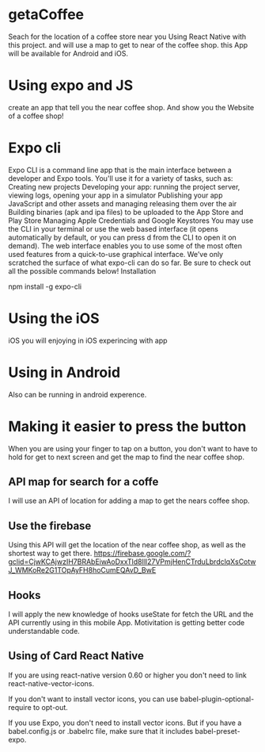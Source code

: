 # getaCoffee
Seach for the location of a coffee store near you
Using React Native with this project.
and will use a map to get to near of the coffee shop.
this App will be available for Android and iOS.

# Using expo and JS
create an app that tell you the near coffee shop.
And show you the Website of a coffee shop!

 # Expo cli
 
 Expo CLI is a command line app that is the main interface between a developer and Expo tools. You'll use it for a variety of tasks, such as:
Creating new projects
Developing your app: running the project server, viewing logs, opening your app in a simulator
Publishing your app JavaScript and other assets and managing releasing them over the air
Building binaries (apk and ipa files) to be uploaded to the App Store and Play Store
Managing Apple Credentials and Google Keystores
You may use the CLI in your terminal or use the web based interface (it opens automatically by default, or you can press d from the CLI to open it on demand). The web interface enables you to use some of the most often used features from a quick-to-use graphical interface. We’ve only scratched the surface of what expo-cli can do so far. Be sure to check out all the possible commands below!
Installation

npm install -g expo-cli

# Using the iOS 
iOS you will enjoying in iOS experincing with app

 # Using in Android 
 Also can be running in android experence.
 
 # Making it easier to press the button
 When you are using your finger to tap on a button, you don't want to have to hold for get to next screen and get the map to find the near coffee shop.
 
 ## API map for search for a coffe
 I will use an API of location for adding a map to get the nears coffee shop. 
 
 ## Use the firebase
 Using this API will get the location of the near coffee shop, as well as the shortest way to get there.
 https://firebase.google.com/?gclid=CjwKCAjwzIH7BRAbEiwAoDxxTld8Ill27VPmjHenCTrduLbrdclqXsCotwJ_WMKoRe2G1TOpAyFH8hoCumEQAvD_BwE
 
 ## Hooks 
 I will apply the new knowledge of hooks useState for fetch the URL and the API currently using in this mobile App.
 Motivitation is getting better code understandable code.
 
 ## Using of Card React Native
 
 If you are using react-native version 0.60 or higher you don't need to link react-native-vector-icons.

If you don't want to install vector icons, you can use babel-plugin-optional-require to opt-out.

If you use Expo, you don't need to install vector icons. But if you have a babel.config.js or .babelrc file, make sure that it includes babel-preset-expo.
 
 
